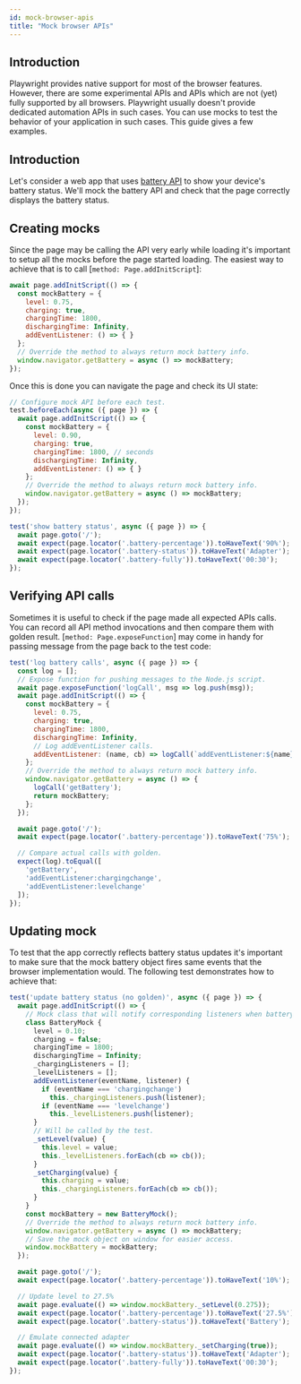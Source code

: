 ```yaml
---
id: mock-browser-apis
title: "Mock browser APIs"
---
```


## Introduction

Playwright provides native support for most of the browser features. However, there are some experimental APIs
and APIs which are not (yet) fully supported by all browsers. Playwright usually doesn't provide dedicated
automation APIs in such cases. You can use mocks to test the behavior of your application in such cases. This guide gives a few examples.

## Introduction

Let's consider a web app that uses [battery API](https://developer.mozilla.org/en-US/docs/Web/API/Navigator/getBattery)
to show your device's battery status. We'll mock the battery API and check that the page correctly displays the
battery status.

## Creating mocks

Since the page may be calling the API very early while loading it's important to setup all the mocks before the page started loading. The easiest way to achieve that is to call [`method: Page.addInitScript`]:

```js
await page.addInitScript(() => {
  const mockBattery = {
    level: 0.75,
    charging: true,
    chargingTime: 1800,
    dischargingTime: Infinity,
    addEventListener: () => { }
  };
  // Override the method to always return mock battery info.
  window.navigator.getBattery = async () => mockBattery;
});
```

Once this is done you can navigate the page and check its UI state:

```js
// Configure mock API before each test.
test.beforeEach(async ({ page }) => {
  await page.addInitScript(() => {
    const mockBattery = {
      level: 0.90,
      charging: true,
      chargingTime: 1800, // seconds
      dischargingTime: Infinity,
      addEventListener: () => { }
    };
    // Override the method to always return mock battery info.
    window.navigator.getBattery = async () => mockBattery;
  });
});

test('show battery status', async ({ page }) => {
  await page.goto('/');
  await expect(page.locator('.battery-percentage')).toHaveText('90%');
  await expect(page.locator('.battery-status')).toHaveText('Adapter');
  await expect(page.locator('.battery-fully')).toHaveText('00:30');
});

```

## Verifying API calls

Sometimes it is useful to check if the page made all expected APIs calls. You can
record all API method invocations and then compare them with golden result.
[`method: Page.exposeFunction`] may come in handy for passing message from
the page back to the test code:

```js
test('log battery calls', async ({ page }) => {
  const log = [];
  // Expose function for pushing messages to the Node.js script.
  await page.exposeFunction('logCall', msg => log.push(msg));
  await page.addInitScript(() => {
    const mockBattery = {
      level: 0.75,
      charging: true,
      chargingTime: 1800,
      dischargingTime: Infinity,
      // Log addEventListener calls.
      addEventListener: (name, cb) => logCall(`addEventListener:${name}`)
    };
    // Override the method to always return mock battery info.
    window.navigator.getBattery = async () => {
      logCall('getBattery');
      return mockBattery;
    };
  });

  await page.goto('/');
  await expect(page.locator('.battery-percentage')).toHaveText('75%');

  // Compare actual calls with golden.
  expect(log).toEqual([
    'getBattery',
    'addEventListener:chargingchange',
    'addEventListener:levelchange'
  ]);
});
```

## Updating mock

To test that the app correctly reflects battery status updates it's important to
make sure that the mock battery object fires same events that the browser implementation
would. The following test demonstrates how to achieve that:

```js
test('update battery status (no golden)', async ({ page }) => {
  await page.addInitScript(() => {
    // Mock class that will notify corresponding listeners when battery status changes.
    class BatteryMock {
      level = 0.10;
      charging = false;
      chargingTime = 1800;
      dischargingTime = Infinity;
      _chargingListeners = [];
      _levelListeners = [];
      addEventListener(eventName, listener) {
        if (eventName === 'chargingchange')
          this._chargingListeners.push(listener);
        if (eventName === 'levelchange')
          this._levelListeners.push(listener);
      }
      // Will be called by the test.
      _setLevel(value) {
        this.level = value;
        this._levelListeners.forEach(cb => cb());
      }
      _setCharging(value) {
        this.charging = value;
        this._chargingListeners.forEach(cb => cb());
      }
    }
    const mockBattery = new BatteryMock();
    // Override the method to always return mock battery info.
    window.navigator.getBattery = async () => mockBattery;
    // Save the mock object on window for easier access.
    window.mockBattery = mockBattery;
  });

  await page.goto('/');
  await expect(page.locator('.battery-percentage')).toHaveText('10%');

  // Update level to 27.5%
  await page.evaluate(() => window.mockBattery._setLevel(0.275));
  await expect(page.locator('.battery-percentage')).toHaveText('27.5%');
  await expect(page.locator('.battery-status')).toHaveText('Battery');

  // Emulate connected adapter
  await page.evaluate(() => window.mockBattery._setCharging(true));
  await expect(page.locator('.battery-status')).toHaveText('Adapter');
  await expect(page.locator('.battery-fully')).toHaveText('00:30');
});
```
